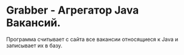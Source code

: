 # Grabber - Агрегатор Java Вакансий.

Программа  считывает с сайта все вакансии относящиеся к Java и записывает их в базу.
